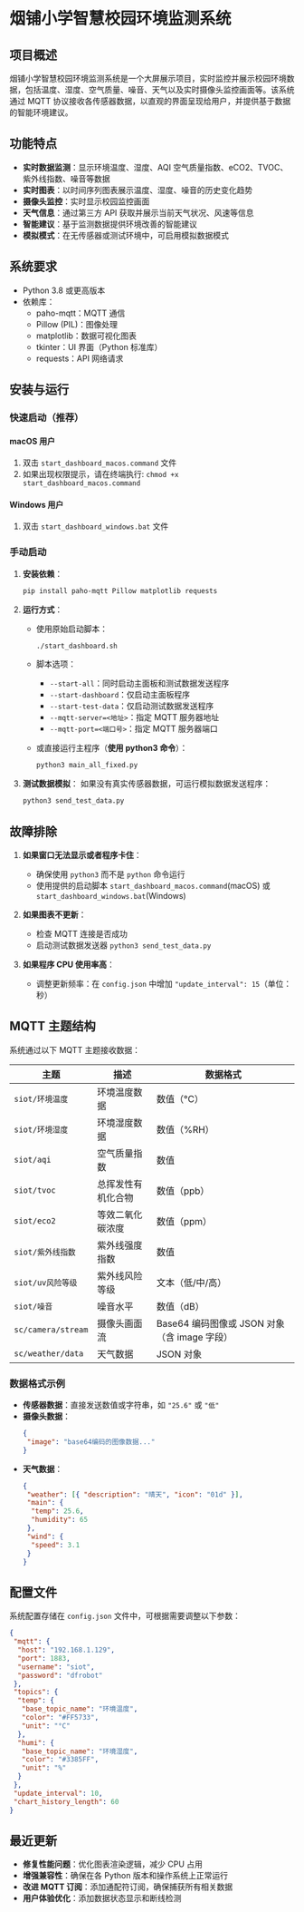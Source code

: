 # 烟铺小学智慧校园环境监测系统

## 项目概述

烟铺小学智慧校园环境监测系统是一个大屏展示项目，实时监控并展示校园环境数据，包括温度、湿度、空气质量、噪音、天气以及实时摄像头监控画面等。该系统通过 MQTT 协议接收各传感器数据，以直观的界面呈现给用户，并提供基于数据的智能环境建议。

## 功能特点

- **实时数据监测**：显示环境温度、湿度、AQI 空气质量指数、eCO2、TVOC、紫外线指数、噪音等数据
- **实时图表**：以时间序列图表展示温度、湿度、噪音的历史变化趋势
- **摄像头监控**：实时显示校园监控画面
- **天气信息**：通过第三方 API 获取并展示当前天气状况、风速等信息
- **智能建议**：基于监测数据提供环境改善的智能建议
- **模拟模式**：在无传感器或测试环境中，可启用模拟数据模式

## 系统要求

- Python 3.8 或更高版本
- 依赖库：
  - paho-mqtt：MQTT 通信
  - Pillow (PIL)：图像处理
  - matplotlib：数据可视化图表
  - tkinter：UI 界面（Python 标准库）
  - requests：API 网络请求

## 安装与运行

### 快速启动（推荐）

#### macOS 用户

1. 双击 `start_dashboard_macos.command` 文件
2. 如果出现权限提示，请在终端执行: `chmod +x start_dashboard_macos.command`

#### Windows 用户

1. 双击 `start_dashboard_windows.bat` 文件

### 手动启动

1. **安装依赖**：

   ```bash
   pip install paho-mqtt Pillow matplotlib requests
   ```

2. **运行方式**：

   - 使用原始启动脚本：
     ```bash
     ./start_dashboard.sh
     ```
   - 脚本选项：

     - `--start-all`：同时启动主面板和测试数据发送程序
     - `--start-dashboard`：仅启动主面板程序
     - `--start-test-data`：仅启动测试数据发送程序
     - `--mqtt-server=<地址>`：指定 MQTT 服务器地址
     - `--mqtt-port=<端口号>`：指定 MQTT 服务器端口

   - 或直接运行主程序（**使用 python3 命令**）：
     ```bash
     python3 main_all_fixed.py
     ```

3. **测试数据模拟**：
   如果没有真实传感器数据，可运行模拟数据发送程序：
   ```bash
   python3 send_test_data.py
   ```

## 故障排除

1. **如果窗口无法显示或者程序卡住**：

   - 确保使用 `python3` 而不是 `python` 命令运行
   - 使用提供的启动脚本 `start_dashboard_macos.command`(macOS) 或 `start_dashboard_windows.bat`(Windows)

2. **如果图表不更新**：

   - 检查 MQTT 连接是否成功
   - 启动测试数据发送器 `python3 send_test_data.py`

3. **如果程序 CPU 使用率高**：
   - 调整更新频率：在 `config.json` 中增加 `"update_interval": 15`（单位：秒）

## MQTT 主题结构

系统通过以下 MQTT 主题接收数据：

| 主题               | 描述               | 数据格式                                     |
| ------------------ | ------------------ | -------------------------------------------- |
| `siot/环境温度`    | 环境温度数据       | 数值（°C）                                   |
| `siot/环境湿度`    | 环境湿度数据       | 数值（%RH）                                  |
| `siot/aqi`         | 空气质量指数       | 数值                                         |
| `siot/tvoc`        | 总挥发性有机化合物 | 数值（ppb）                                  |
| `siot/eco2`        | 等效二氧化碳浓度   | 数值（ppm）                                  |
| `siot/紫外线指数`  | 紫外线强度指数     | 数值                                         |
| `siot/uv风险等级`  | 紫外线风险等级     | 文本（低/中/高）                             |
| `siot/噪音`        | 噪音水平           | 数值（dB）                                   |
| `sc/camera/stream` | 摄像头画面流       | Base64 编码图像或 JSON 对象（含 image 字段） |
| `sc/weather/data`  | 天气数据           | JSON 对象                                    |

### 数据格式示例

- **传感器数据**：直接发送数值或字符串，如 `"25.6"` 或 `"低"`
- **摄像头数据**：
  ```json
  {
   "image": "base64编码的图像数据..."
  }
  ```
- **天气数据**：
  ```json
  {
   "weather": [{ "description": "晴天", "icon": "01d" }],
   "main": {
    "temp": 25.6,
    "humidity": 65
   },
   "wind": {
    "speed": 3.1
   }
  }
  ```

## 配置文件

系统配置存储在 `config.json` 文件中，可根据需要调整以下参数：

```json
{
 "mqtt": {
  "host": "192.168.1.129",
  "port": 1883,
  "username": "siot",
  "password": "dfrobot"
 },
 "topics": {
  "temp": {
   "base_topic_name": "环境温度",
   "color": "#FF5733",
   "unit": "°C"
  },
  "humi": {
   "base_topic_name": "环境湿度",
   "color": "#3385FF",
   "unit": "%"
  }
 },
 "update_interval": 10,
 "chart_history_length": 60
}
```

## 最近更新

- **修复性能问题**：优化图表渲染逻辑，减少 CPU 占用
- **增强兼容性**：确保在各 Python 版本和操作系统上正常运行
- **改进 MQTT 订阅**：添加通配符订阅，确保捕获所有相关数据
- **用户体验优化**：添加数据状态显示和断线检测
